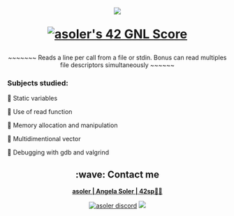 <h1  align="center">
  <img src=https://game.42sp.org.br/static/assets/achievements/get_next_linem.png>  
  
  <a href="https://github.com/JaeSeoKim/badge42"><img src=https://badge42.vercel.app/api/v2/cl263316l006809l0mxrfwgrw/project/2572527 alt="asoler's 42 GNL Score"/>
  </a>
</h1>

<p align="center">
     ~~~~~~~   Reads a line per call from a file or stdin. Bonus can read multiples file descriptors simultaneously   ~~~~~~
</p>


<h3>Subjects studied:</h3>
<p>
💠 Static variables

💠 Use of read function

💠 Memory allocation and manipulation

💠 Multidimentional vector

💠 Debugging with gdb and valgrind
</p>


<h2  align="center">:wave: Contact me</h2>
<p  align="center">
  <strong> <a href="mailto:asoler@student.42sp.org.br"/>asoler | Angela Soler | 42sp👨‍🚀</a></strong>
  <p align="center">
    <a href="https://discordapp.com/users/AngelaSol#1460"><img src="https://img.shields.io/badge/Discord-5865F2?style=for-the-badge&logo=discord&logoColor=white" alt="asoler discord"/></a>
    <a href="https://www.linkedin.com/in/angela-soler-982753212/"><img src="https://img.shields.io/badge/LinkedIn-0077B5?style=for-the-badge&logo=linkedin&logoColor=white"/></a>
  </p>
</p>
